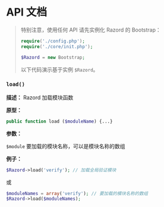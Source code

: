 # API 文档

> 特别注意，使用任何 API 请先实例化 Razord 的 Bootstrap：
> ```php
> require('./config.php');
> require('./core/init.php');
> 
> $Razord = new Bootstrap;
> ```
> 以下代码演示基于实例 `$Razord`。

### `load()`

**描述：** Razord 加载模块函数

**原型：**
```php
public function load ($moduleName) {...}
```

**参数：**

`$module` 要加载的模块名称，可以是模块名称的数组

**例子：**

```php
$Razord->load('verify'); // 加载全局验证模块
```
或
```php
$moduleNames = array('verify'); // 要加载的模块名称的数组
$Razord->load($moduleNames);
```